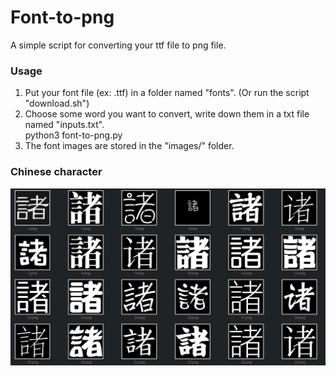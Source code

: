 # Font-to-png
A simple script for converting your ttf file to png file.

### Usage
1. Put your font file (ex: .ttf) in a folder named "fonts". (Or run the script "download.sh")
2. Choose some word you want to convert, write down them in a txt file named "inputs.txt".  
  python3 font-to-png.py
3. The font images are stored in the "images/" folder.


### Chinese character
<img src="pic/demo_cn.png" alt="demo picture">
